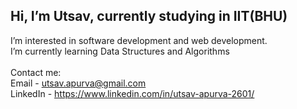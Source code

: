  <h2>Hi, I’m Utsav, currently studying in IIT(BHU)</h2>

  I’m interested in software development and web development.<br>
  I’m currently learning Data Structures and Algorithms<br><br>
  Contact me: <br>
    Email - utsav.apurva@gmail.com <br>
    LinkedIn - https://www.linkedin.com/in/utsav-apurva-2601/
